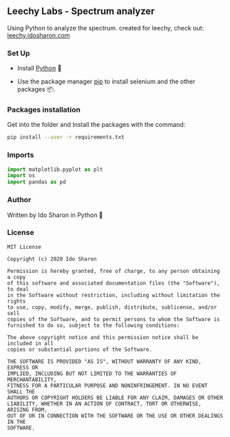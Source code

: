## Leechy Labs - Spectrum analyzer

Using Python to analyze the spectrum. 
created for leechy, check out: [leechy.idosharon.com](https://leechy.idosharon.com/)

### Set Up

* Install [Python](https://www.python.org/) 🐍 

* Use the package manager [pip](https://pip.pypa.io/en/stable/) to install selenium and the other packages 📦.

### Packages installation

Get into the folder and Install the packages with the command:

```bash
pip install --user -r requirements.txt
```

### Imports

```python
import matplotlib.pyplot as plt
import os
import pandas as pd
```

### Author

Written by Ido Sharon in Python 🐍

### License
```
MIT License

Copyright (c) 2020 Ido Sharon

Permission is hereby granted, free of charge, to any person obtaining a copy
of this software and associated documentation files (the "Software"), to deal
in the Software without restriction, including without limitation the rights
to use, copy, modify, merge, publish, distribute, sublicense, and/or sell
copies of the Software, and to permit persons to whom the Software is
furnished to do so, subject to the following conditions:

The above copyright notice and this permission notice shall be included in all
copies or substantial portions of the Software.

THE SOFTWARE IS PROVIDED "AS IS", WITHOUT WARRANTY OF ANY KIND, EXPRESS OR
IMPLIED, INCLUDING BUT NOT LIMITED TO THE WARRANTIES OF MERCHANTABILITY,
FITNESS FOR A PARTICULAR PURPOSE AND NONINFRINGEMENT. IN NO EVENT SHALL THE
AUTHORS OR COPYRIGHT HOLDERS BE LIABLE FOR ANY CLAIM, DAMAGES OR OTHER
LIABILITY, WHETHER IN AN ACTION OF CONTRACT, TORT OR OTHERWISE, ARISING FROM,
OUT OF OR IN CONNECTION WITH THE SOFTWARE OR THE USE OR OTHER DEALINGS IN THE
SOFTWARE.
```
